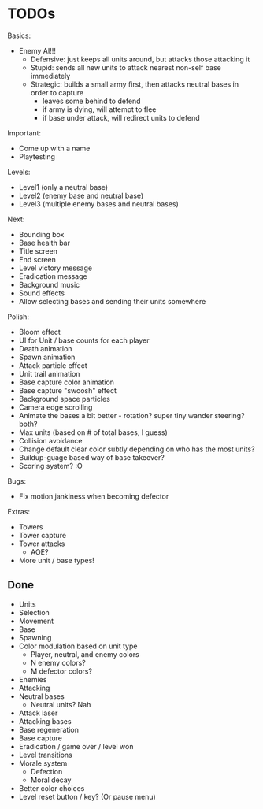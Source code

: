 # TODOs

Basics:
- Enemy AI!!!
  - Defensive: just keeps all units around, but attacks those attacking it
  - Stupid: sends all new units to attack nearest non-self base immediately
  - Strategic: builds a small army first, then attacks neutral bases in order to capture
      - leaves some behind to defend
      - if army is dying, will attempt to flee
      - if base under attack, will redirect units to defend

Important:
- Come up with a name
- Playtesting

Levels:
- Level1 (only a neutral base)
- Level2 (enemy base and neutral base)
- Level3 (multiple enemy bases and neutral bases)

Next:
- Bounding box
- Base health bar
- Title screen
- End screen
- Level victory message
- Eradication message
- Background music
- Sound effects
- Allow selecting bases and sending their units somewhere

Polish:
- Bloom effect
- UI for Unit / base counts for each player
- Death animation
- Spawn animation
- Attack particle effect
- Unit trail animation
- Base capture color animation
- Base capture "swoosh" effect
- Background space particles
- Camera edge scrolling
- Animate the bases a bit better - rotation? super tiny wander steering? both?
- Max units (based on # of total bases, I guess)
- Collision avoidance
- Change default clear color subtly depending on who has the most units?
- Buildup-guage based way of base takeover?
- Scoring system? :O

Bugs:
- Fix motion jankiness when becoming defector

Extras:
- Towers
- Tower capture
- Tower attacks
  - AOE?
- More unit / base types!

## Done

- Units
- Selection
- Movement
- Base
- Spawning
- Color modulation based on unit type
  - Player, neutral, and enemy colors
  - N enemy colors?
  - M defector colors?
- Enemies
- Attacking
- Neutral bases
  - Neutral units? Nah
- Attack laser
- Attacking bases
- Base regeneration
- Base capture
- Eradication / game over / level won
- Level transitions
- Morale system
  - Defection
  - Moral decay
- Better color choices
- Level reset button / key? (Or pause menu)
